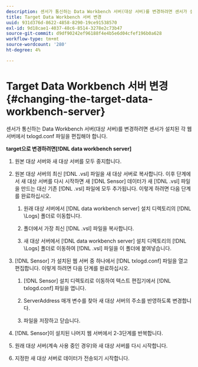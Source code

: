 ```yaml
---
description: 센서가 통신하는 Data Workbench 서버(대상 서버)를 변경하려면 센서가 설치된 각 웹 서버에서 txlogd.conf 파일을 편집해야 합니다.
title: Target Data Workbench 서버 변경
uuid: 931d376d-8622-4858-8290-19ce91538570
exl-id: 9d18cae1-4037-48c6-8514-3278e2c73b47
source-git-commit: d9df90242ef96188f4e4b5e6d04cfef196b0a628
workflow-type: tm+mt
source-wordcount: '280'
ht-degree: 4%

---
```


# Target Data Workbench 서버 변경{#changing-the-target-data-workbench-server}

센서가 통신하는 Data Workbench 서버(대상 서버)를 변경하려면 센서가 설치된 각 웹 서버에서 txlogd.conf 파일을 편집해야 합니다.

**target으로 변경하려면[!DNL data workbench server]**

1. 원본 대상 서버와 새 대상 서버를 모두 중지합니다.
1. 원본 대상 서버의 최신 [!DNL .vsl] 파일을 새 대상 서버로 복사합니다. 이후 단계에서 새 대상 서버를 다시 시작하면 새 [!DNL Sensor] 데이터가 새 [!DNL .vsl] 파일을 만드는 대신 기존 [!DNL .vsl] 파일에 모두 추가됩니다. 이렇게 하려면 다음 단계를 완료하십시오.

   1. 원래 대상 서버에서 [!DNL data workbench server] 설치 디렉토리의 [!DNL \Logs] 폴더로 이동합니다.

   1. 폴더에서 가장 최신 [!DNL .vsl] 파일을 복사합니다.
   1. 새 대상 서버에서 [!DNL data workbench server] 설치 디렉토리의 [!DNL \Logs] 폴더로 이동하여 [!DNL .vsl] 파일을 이 폴더에 붙여넣습니다.

1. [!DNL Sensor] 가 설치된 웹 서버 중 하나에서 [!DNL txlogd.conf] 파일을 열고 편집합니다. 이렇게 하려면 다음 단계를 완료하십시오.

   1. [!DNL Sensor] 설치 디렉토리로 이동하여 텍스트 편집기에서 [!DNL txlogd.conf] 파일을 엽니다.

   1. ServerAddress 매개 변수를 찾아 새 대상 서버의 주소를 반영하도록 변경합니다.
   1. 파일을 저장하고 닫습니다.

1. [!DNL Sensor]이 설치된 나머지 웹 서버에서 2-3단계를 반복합니다.
1. 원래 대상 서버(계속 사용 중인 경우)와 새 대상 서버를 다시 시작합니다.
1. 지정한 새 대상 서버로 데이터가 전송되기 시작합니다.
